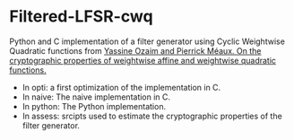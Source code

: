 # Filtered-LFSR-cwq

Python and C implementation of a filter generator using Cyclic Weightwise Quadratic functions from [Yassine Ozaim and Pierrick Méaux. On the cryptographic properties of weightwise affine and weightwise quadratic functions.](https://eprint.iacr.org/2023/1680.pdf)

- In opti: a first optimization of the implementation in C.
- In naive: The naive implementation in C.
- In python: The Python implementation.
- In assess: srcipts used to estimate the cryptographic properties of the filter generator.
